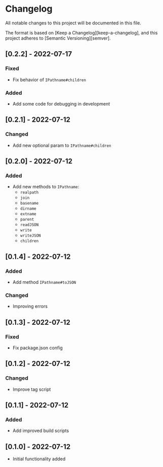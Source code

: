 # Changelog

All notable changes to this project will be documented in this file.

The format is based on [Keep a Changelog][keep-a-changelog], and this project adheres to [Semantic Versioning][semver].

<!-- ## [Unreleased] -->

## [0.2.2] - 2022-07-17
### Fixed
- Fix behavior of `IPathname#children`
### Added
- Add some code for debugging in development


## [0.2.1] - 2022-07-12
### Changed
- Add new optional param to `IPathname#children`


## [0.2.0] - 2022-07-12
### Added
- Add new methods to `IPathname`:
    - `realpath`
    - `join`
    - `basename`
    - `dirname`
    - `extname`
    - `parent`
    - `readJSON`
    - `write`
    - `writeJSON`
    - `children`


## [0.1.4] - 2022-07-12
### Added
- Add method `IPathname#toJSON`
### Changed
- Improving errors


## [0.1.3] - 2022-07-12
### Fixed
- Fix package.json config


## [0.1.2] - 2022-07-12
### Changed
- Improve tag script


## [0.1.1] - 2022-07-12
### Added
- Add improved build scripts


## [0.1.0] - 2022-07-12
- Initial functionality added
